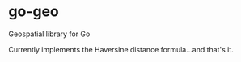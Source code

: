go-geo
======

Geospatial library for Go

Currently implements the Haversine distance formula...and that's it.
